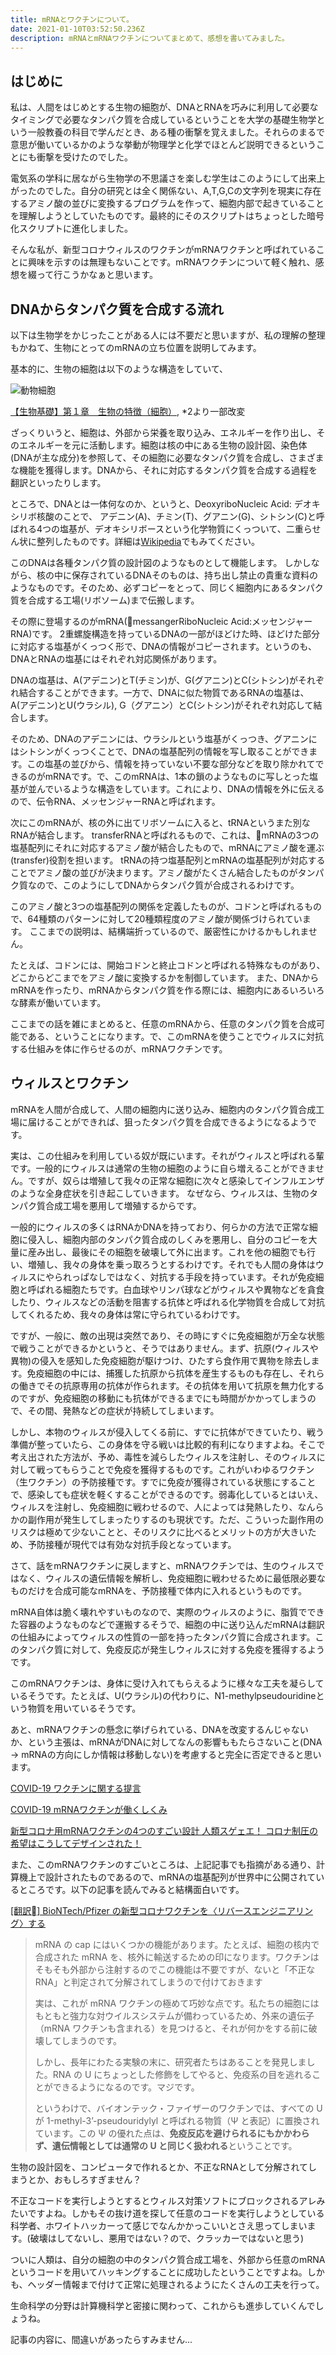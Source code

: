 ```yaml
---
title: mRNAとワクチンについて。
date: 2021-01-10T03:52:50.236Z
description: mRNAとmRNAワクチンについてまとめて、感想を書いてみました。
---
```

## はじめに

私は、人間をはじめとする生物の細胞が、DNAとRNAを巧みに利用して必要なタイミングで必要なタンパク質を合成しているということを大学の基礎生物学という一般教養の科目で学んだとき、ある種の衝撃を覚えました。それらのまるで意思が働いているかのような挙動が物理学と化学でほとんど説明できるということにも衝撃を受けたのでした。

電気系の学科に居ながら生物学の不思議さを楽しむ学生はこのようにして出来上がったのでした。自分の研究とは全く関係ない、A,T,G,Cの文字列を現実に存在するアミノ酸の並びに変換するプログラムを作って、細胞内部で起きていることを理解しようとしていたものです。最終的にそのスクリプトはちょっとした暗号化スクリプトに進化しました。

そんな私が、新型コロナウィルスのワクチンがmRNAワクチンと呼ばれていることに興味を示すのは無理もないことです。mRNAワクチンについて軽く触れ、感想を綴って行こうかなぁと思います。

## DNAからタンパク質を合成する流れ

以下は生物学をかじったことがある人には不要だと思いますが、私の理解の整理もかねて、生物にとってのmRNAの立ち位置を説明してみます。

基本的に、生物の細胞は以下のような構造をしていて、

![動物細胞](/images/uploaded/20210110-131439.png "動物細胞")

[【生物基礎】第１章　生物の特徴（細胞）](https://terakoya-seibutsu.hatenablog.com/entry/2016/01/31/%E3%80%90%E7%94%9F%E7%89%A9%E5%9F%BA%E7%A4%8E%E3%80%91%E7%AC%AC%EF%BC%91%E7%AB%A0_%E7%94%9F%E7%89%A9%E3%81%AE%E7%89%B9%E5%BE%B4%EF%BC%88%E7%B4%B0%E8%83%9E%E7%B7%A8%EF%BC%89), *2より一部改変

ざっくりいうと、細胞は、外部から栄養を取り込み、エネルギーを作り出し、そのエネルギーを元に活動します。細胞は核の中にある生物の設計図、染色体(DNAが主な成分)を参照して、その細胞に必要なタンパク質を合成し、さまざまな機能を獲得します。DNAから、それに対応するタンパク質を合成する過程を翻訳といったりします。

ところで、DNAとは一体何なのか、というと、DeoxyriboNucleic Acid: デオキシリボ核酸のことで、
アデニン(A)、チミン(T)、グアニン(G)、シトシン(C)と呼ばれる4つの塩基が、デオキシリボースという化学物質にくっついて、二重らせん状に整列したものです。詳細は[Wikipedia](https://ja.wikipedia.org/wiki/%E3%83%87%E3%82%AA%E3%82%AD%E3%82%B7%E3%83%AA%E3%83%9C%E6%A0%B8%E9%85%B8)でもみてください。

このDNAは各種タンパク質の設計図のようなものとして機能します。
しかしながら、核の中に保存されているDNAそのものは、持ち出し禁止の貴重な資料のようなものです。そのため、必ずコピーをとって、同じく細胞内にあるタンパク質を合成する工場(リボソーム)まで伝搬します。

その際に登場するのがmRNA(messangerRiboNucleic Acid:メッセンジャーRNA)です。
2重螺旋構造を持っているDNAの一部がほどけた時、ほどけた部分に対応する塩基がくっつく形で、DNAの情報がコピーされます。というのも、DNAとRNAの塩基にはそれぞれ対応関係があります。

DNAの塩基は、A(アデニン)とT(チミン)が、G(グアニン)とC(シトシン)がそれぞれ結合することができます。一方で、DNAに似た物質であるRNAの塩基は、A(アデニン)とU(ウラシル), G（グアニン）とC(シトシン)がそれぞれ対応して結合します。

そのため、DNAのアデニンには、ウラシルという塩基がくっつき、グアニンにはシトシンがくっつくことで、DNAの塩基配列の情報を写し取ることができます。この塩基の並びから、情報を持っていない不要な部分などを取り除かれてできるのがmRNAです。で、このmRNAは、1本の鎖のようなものに写しとった塩基が並んでいるような構造をしています。これにより、DNAの情報を外に伝えるので、伝令RNA、メッセンジャーRNAと呼ばれます。

次にこのmRNAが、核の外に出てリボソームに入ると、tRNAというまた別なRNAが結合します。
transferRNAと呼ばれるもので、これは、mRNAの3つの塩基配列にそれに対応するアミノ酸が結合したもので、mRNAにアミノ酸を運ぶ(transfer)役割を担います。
tRNAの持つ塩基配列とmRNAの塩基配列が対応することでアミノ酸の並びが決まります。アミノ酸がたくさん結合したものがタンパク質なので、このようにしてDNAからタンパク質が合成されるわけです。

このアミノ酸と3つの塩基配列の関係を定義したものが、コドンと呼ばれるもので、64種類のパターンに対して20種類程度のアミノ酸が関係づけられています。
ここまでの説明は、結構端折っているので、厳密性にかけるかもしれません。

たとえば、コドンには、開始コドンと終止コドンと呼ばれる特殊なものがあり、どこからどこまでをアミノ酸に変換するかを制御しています。
また、DNAからmRNAを作ったり、mRNAからタンパク質を作る際には、細胞内にあるいろいろな酵素が働いています。

ここまでの話を雑にまとめると、任意のmRNAから、任意のタンパク質を合成可能である、ということになります。で、このmRNAを使うことでウィルスに対抗する仕組みを体に作らせるのが、mRNAワクチンです。

## ウィルスとワクチン

mRNAを人間が合成して、人間の細胞内に送り込み、細胞内のタンパク質合成工場に届けることができれば、狙ったタンパク質を合成できるようになるようです。

実は、この仕組みを利用している奴が既にいます。それがウィルスと呼ばれる輩です。一般的にウィルスは通常の生物の細胞のように自ら増えることができません。ですが、奴らは増殖して我々の正常な細胞に次々と感染してインフルエンザのような全身症状を引き起こしていきます。
なぜなら、ウィルスは、生物のタンパク質合成工場を悪用して増殖するからです。

一般的にウィルスの多くはRNAかDNAを持っており、何らかの方法で正常な細胞に侵入し、細胞内部のタンパク質合成のしくみを悪用し、自分のコピーを大量に産み出し、最後にその細胞を破壊して外に出ます。これを他の細胞でも行い、増殖し、我々の身体を乗っ取ろうとするわけです。それでも人間の身体はウィルスにやられっぱなしではなく、対抗する手段を持っています。それが免疫細胞と呼ばれる細胞たちです。白血球やリンパ球などがウィルスや異物などを貪食したり、ウィルスなどの活動を阻害する抗体と呼ばれる化学物質を合成して対抗してくれるため、我々の身体は常に守られているわけです。

ですが、一般に、敵の出現は突然であり、その時にすぐに免疫細胞が万全な状態で戦うことができるかというと、そうではありません。まず、抗原(ウィルスや異物)の侵入を感知した免疫細胞が駆けつけ、ひたすら食作用で異物を除去します。免疫細胞の中には、捕獲した抗原から抗体を産生するものも存在し、それらの働きでその抗原専用の抗体が作られます。その抗体を用いて抗原を無力化するのですが、免疫細胞の移動にも抗体ができるまでにも時間がかかってしまうので、その間、発熱などの症状が持続してしまいます。

しかし、本物のウィルスが侵入してくる前に、すでに抗体ができていたり、戦う準備が整っていたら、この身体を守る戦いは比較的有利になりますよね。そこで考え出された方法が、予め、毒性を減らしたウィルスを注射し、そのウィルスに対して戦ってもらうことで免疫を獲得するものです。これがいわゆるワクチン（生ワクチン）の予防接種です。すでに免疫が獲得されている状態にすることで、感染しても症状を軽くすることができるのです。弱毒化しているとはいえ、ウィルスを注射し、免疫細胞に戦わせるので、人によっては発熱したり、なんらかの副作用が発生してしまったりするのも現状です。ただ、こういった副作用のリスクは極めて少ないことと、そのリスクに比べるとメリットの方が大きいため、予防接種が現代では有効な対抗手段となっています。

さて、話をmRNAワクチンに戻しますと、mRNAワクチンでは、生のウィルスではなく、ウィルスの遺伝情報を解析し、免疫細胞に戦わせるために最低限必要なものだけを合成可能なmRNAを、予防接種で体内に入れるというものです。

mRNA自体は脆く壊れやすいものなので、実際のウィルスのように、脂質でできた容器のようなものなどで運搬するそうで、細胞の中に送り込んだmRNAは翻訳の仕組みによってウィルスの性質の一部を持ったタンパク質に合成されます。このタンパク質に対して、免疫反応が発生しウィルスに対する免疫を獲得するようです。

このmRNAワクチンは、身体に受け入れてもらえるように様々な工夫を凝らしているそうです。たとえば、U(ウラシル)の代わりに、N1-methylpseudouridineという物質を用いているそうです。

あと、mRNAワクチンの懸念に挙げられている、DNAを改変するんじゃないか、という主張は、mRNAがDNAに対してなんの影響ももたらさないこと(DNA -> mRNAの方向にしか情報は移動しない)を考慮すると完全に否定できると思います。

[COVID-19 ワクチンに関する提言](https://www.kansensho.or.jp/uploads/files/guidelines/2012_covid_vaccine.pdf)

[COVID-19 mRNAワクチンが働くしくみ](https://www.snohd.org/ImageRepository/Document?documentId=6074)

[新型コロナ用mRNAワクチンの4つのすごい設計
人類スゲェエ！ コロナ制圧の希望はこうしてデザインされた！](https://jbpress.ismedia.jp/articles/-/63546?page=3)

また、このmRNAワクチンのすごいところは、上記記事でも指摘がある通り、計算機上で設計されたものであるので、mRNAの塩基配列が世界中に公開されているところです。以下の記事を読んでみると結構面白いです。

[\[翻訳\] BioNTech/Pfizer の新型コロナワクチンを〈リバースエンジニアリング〉する](https://note.com/yubais/n/n349ab986da42) 

> mRNA の cap にはいくつかの機能があります。たとえば、細胞の核内で合成された mRNA を、核外に輸送するための印になります。ワクチンはそもそも外部から注射するのでこの機能は不要ですが、ないと「不正なRNA」と判定されて分解されてしまうので付けておきます
>
> 実は、これが mRNA ワクチンの極めて巧妙な点です。私たちの細胞にはもともと強力な対ウイルスシステムが備わっているため、外来の遺伝子（mRNA ワクチンも含まれる）を見つけると、それが何かをする前に破壊してしまうのです。
>
> しかし、長年にわたる実験の末に、研究者たちはあることを発見しました。RNA の U にちょっとした修飾をしてやると、免疫系の目を逃れることができるようになるのです。マジです。
>
> というわけで、バイオンテック・ファイザーのワクチンでは、すべての U が 1-methyl-3’-pseudouridylyl と呼ばれる物質（Ψ と表記）に置換されています。この Ψ の優れた点は、**免疫反応を避けられるにもかかわらず、遺伝情報としては通常の U と同じく扱われる**ということです。

生物の設計図を、コンピュータで作れるとか、不正なRNAとして分解されてしまうとか、おもしろすぎません？

不正なコードを実行しようとするとウィルス対策ソフトにブロックされるアレみたいですよね。しかもその抜け道を探して任意のコードを実行しようとしている科学者、ホワイトハッカーって感じでなんかかっこいいとさえ思ってしまいます。(破壊はしてないし、悪用ではない？ので、クラッカーではないと思う)

ついに人類は、自分の細胞の中のタンパク質合成工場を、外部から任意のmRNAというコードを用いてハッキングすることに成功したということですよね。しかも、ヘッダー情報まで付けて正常に処理されるようにたくさんの工夫を行って。

生命科学の分野は計算機科学と密接に関わって、これからも進歩していくんでしょうね。

記事の内容に、間違いがあったらすみません...